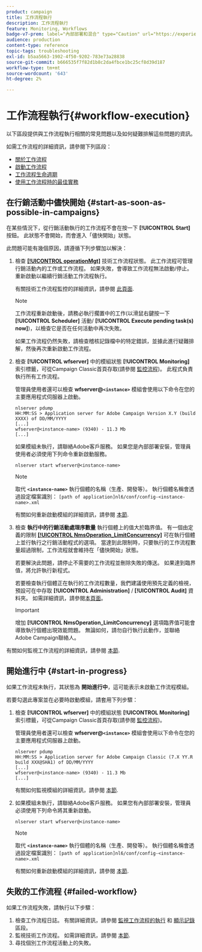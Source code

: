 ```yaml
---
product: campaign
title: 工作流程執行
description: 工作流程執行
feature: Monitoring, Workflows
badge-v7-prem: label="內部部署和混合" type="Caution" url="https://experienceleague.adobe.com/docs/campaign-classic/using/installing-campaign-classic/architecture-and-hosting-models/hosting-models-lp/hosting-models.html?lang=zh-Hant" tooltip="僅適用於內部部署和混合部署"
audience: production
content-type: reference
topic-tags: troubleshooting
exl-id: b5aa5663-1902-4f50-9202-783e73a28838
source-git-commit: b666535f7f82d1b8c2da4fbce1bc25cf8d39d187
workflow-type: tm+mt
source-wordcount: '643'
ht-degree: 2%

---
```


# 工作流程執行{#workflow-execution}



以下區段提供與工作流程執行相關的常見問題以及如何疑難排解這些問題的資訊。

如需工作流程的詳細資訊，請參閱下列區段：

* [關於工作流程](../../workflow/using/about-workflows.md)
* [啟動工作流程](../../workflow/using/starting-a-workflow.md)
* [工作流程生命週期](../../workflow/using/workflow-life-cycle.md)
* [使用工作流程時的最佳實務](../../workflow/using/workflow-best-practices.md)

## 在行銷活動中儘快開始 {#start-as-soon-as-possible-in-campaigns}

在某些情況下，從行銷活動執行的工作流程不會在按一下 **[!UICONTROL Start]** 按鈕。 此狀態不會開始，而會進入「儘快開始」狀態。

此問題可能有幾個原因，請遵循下列步驟加以解決：

1. 檢查 [**[!UICONTROL operationMgt]**](../../workflow/using/about-technical-workflows.md) 技術工作流程狀態。 此工作流程可管理行銷活動內的工作或工作流程。 如果失敗，會導致工作流程無法啟動/停止。 重新啟動以繼續行銷活動工作流程執行。

   有關技術工作流程監控的詳細資訊，請參閱 [此頁面](../../workflow/using/monitoring-technical-workflows.md).

   >[!NOTE]
   >
   >工作流程重新啟動後，請務必執行擱置中的工作(以滑鼠右鍵按一下 **[!UICONTROL Scheduler]** 活動/ **[!UICONTROL Execute pending task(s) now]**)，以檢查它是否在任何活動中再次失敗。

   如果工作流程仍然失敗，請檢查稽核記錄檔中的特定錯誤，並據此進行疑難排解，然後再次重新啟動工作流程。

1. 檢查 **[!UICONTROL wfserver]** 中的模組狀態 **[!UICONTROL Monitoring]** 索引標籤，可從Campaign Classic首頁存取(請參閱 [監控流程](../../production/using/monitoring-processes.md))。 此程式負責執行所有工作流程。

   管理員使用者還可以檢查 **wfserver@`<instance>`** 模組會使用以下命令在您的主要應用程式伺服器上啟動。

   ```
   nlserver pdump
   HH:MM:SS > Application server for Adobe Campaign Version X.Y (build XXXX) of DD/MM/YYYY
   [...]
   wfserver@<instance-name> (9340) - 11.3 Mb
   [...]
   ```

   如果模組未執行，請聯絡Adobe客戶服務。 如果您是內部部署安裝，管理員使用者必須使用下列命令重新啟動服務。

   ```
   nlserver start wfserver@<instance-name>
   ```

   >[!NOTE]
   >
   >取代 **`<instance-name>`** 執行個體的名稱（生產、開發等）。 執行個體名稱會透過設定檔案識別：
   >`[path of application]nl6/conf/config-<instance-name>.xml`

   有關如何重新啟動模組的詳細資訊，請參閱 [本節](../../production/using/usual-commands.md#module-launch-commands).

1. 檢查 **執行中的行銷活動處理序數量** 執行個體上的值大於臨界值。 有一個由定義的限制 [**[!UICONTROL NmsOperation_LimitConcurrency]**](../../installation/using/configuring-campaign-options.md#campaign-e-workflow-management) 可在執行個體上並行執行之行銷活動程式的選項。 當達到此限制時，只要執行的工作流程數量超過限制，工作流程就會維持在「儘快開始」狀態。

   若要解決此問題，請停止不需要的工作流程並刪除失敗的傳送。 如果達到臨界值，將允許執行新程式。

   若要檢查執行個體正在執行的工作流程數量，我們建議使用預先定義的檢視，預設可在中存取 **[!UICONTROL Administration]** / **[!UICONTROL Audit]** 資料夾。 如需詳細資訊，請參閱[本頁面](../../workflow/using/monitoring-workflow-execution.md#filtering-workflows-status)。

   >[!IMPORTANT]
   >
   >增加 **[!UICONTROL NmsOperation_LimitConcurrency]** 選項臨界值可能會導致執行個體出現效能問題。 無論如何，請勿自行執行此動作，並聯絡Adobe Campaign聯絡人。

有關如何監視工作流程的詳細資訊，請參閱 [本節](../../workflow/using/monitoring-workflow-execution.md).

## 開始進行中 {#start-in-progress}

如果工作流程未執行，其狀態為 **開始進行中**，這可能表示未啟動工作流程模組。

若要勾選此專案並在必要時啟動模組，請套用下列步驟：

1. 檢查 **[!UICONTROL wfserver]** 中的模組狀態 **[!UICONTROL Monitoring]** 索引標籤，可從Campaign Classic首頁存取(請參閱 [監控流程](../../production/using/monitoring-processes.md))。

   管理員使用者還可以檢查 **wfserver@`<instance>`** 模組會使用以下命令在您的主要應用程式伺服器上啟動。

   ```
   nlserver pdump
   HH:MM:SS > Application server for Adobe Campaign Classic (7.X YY.R build XXX@SHA1) of DD/MM/YYYY
   [...]
   wfserver@<instance-name> (9340) - 11.3 Mb
   [...]
   ```

   有關如何監視模組的詳細資訊，請參閱 [本節](../../production/using/usual-commands.md#monitoring-commands-).

1. 如果模組未執行，請聯絡Adobe客戶服務。 如果您有內部部署安裝，管理員必須使用下列命令將其重新啟動。

   ```
   nlserver start wfserver@<instance-name>
   ```

   >[!NOTE]
   >
   >取代 **`<instance-name>`** 執行個體的名稱（生產、開發等）。 執行個體名稱會透過設定檔案識別：
   >`[path of application]nl6/conf/config-<instance-name>.xml`

   有關如何重新啟動模組的詳細資訊，請參閱 [本節](../../production/using/usual-commands.md#module-launch-commands).

## 失敗的工作流程 {#failed-workflow}

如果工作流程失敗，請執行以下步驟：

1. 檢查工作流程日誌。 有關詳細資訊，請參閱 [監視工作流程的執行](../../workflow/using/monitoring-workflow-execution.md) 和 [顯示記錄](../../workflow/using/monitoring-workflow-execution.md#displaying-logs) 區段。
1. 監視技術工作流程。 如需詳細資訊，請參閱 [本節](../../workflow/using/monitoring-technical-workflows.md).
1. 尋找個別工作流程活動上的失敗。
